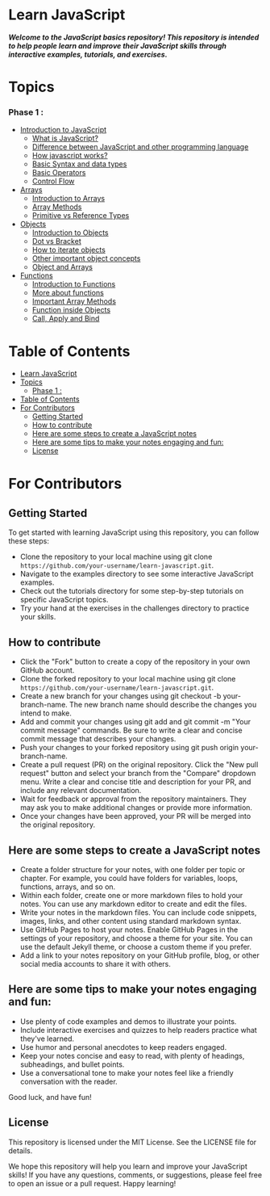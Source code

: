 # Learn JavaScript

**_Welcome to the JavaScript basics repository! This repository is intended to help people learn and improve their JavaScript skills through interactive examples, tutorials, and exercises._**

# Topics

### Phase 1 :

- [Introduction to JavaScript](./01-Introduction-to-Javascript/)
  - [What is JavaScript?](./01-Introduction-to-Javascript/01-What-is-javascript.md)
  - [Difference between JavaScript and other programming language](./01-Introduction-to-Javascript/02-Difference-between-javascript-and-other-programming-languages.md)
  - [How javascript works?](./01-Introduction-to-Javascript/03-How-javascript-works.md)
  - [Basic Syntax and data types](./01-Introduction-to-Javascript/04-Basic-syntax-and-data-types.md)
  - [Basic Operators](./01-Introduction-to-Javascript/05-Basic-operators.md)
  - [Control Flow](./01-Introduction-to-Javascript/06-Control-flow.md)
- [Arrays](./02-Arrays/)
  - [Introduction to Arrays](./02-Arrays/01-Intro-to-arrays.md)
  - [Array Methods](./02-Arrays/02-Arrays-methods.md)
  - [Primitive vs Reference Types](./02-Arrays/03-Primitive-vs-reference-datatypes.md)
- [Objects](./03-Objects/)
  - [Introduction to Objects](./03-Objects/01-Intro-to-objects.md)
  - [Dot vs Bracket](./03-Objects//02-Dot-vs-bracket.md)
  - [How to iterate objects](./03-Objects/03-How-to-iterate-objects.md)
  - [Other important object concepts](./03-Objects/04-Other-imp-objects-concepts.md)
  - [Object and Arrays](./03-Objects/05-Objects-and-arrays.md)
- [Functions](./04-Functions/)
  - [Introduction to Functions](./04-Functions/01-Intro-to-functions.md)
  - [More about functions](./04-Functions/02-More-about-function.md)
  - [Important Array Methods](./04-Functions/03-Important-arrays-methods.md)
  - [Function inside Objects](./04-Functions/04-Function-inside-object.md)
  - [Call, Apply and Bind](./04-Functions/05-Call-apply-and-bind-method.md)

# Table of Contents

- [Learn JavaScript](#learn-javascript)
- [Topics](#topics)
  - [Phase 1 :](#phase-1-)
- [Table of Contents](#table-of-contents)
- [For Contributors](#for-contributors)
  - [Getting Started](#getting-started)
  - [How to contribute](#how-to-contribute)
  - [Here are some steps to create a JavaScript notes](#here-are-some-steps-to-create-a-javascript-notes)
  - [Here are some tips to make your notes engaging and fun:](#here-are-some-tips-to-make-your-notes-engaging-and-fun)
  - [License](#license)

# For Contributors

## Getting Started

To get started with learning JavaScript using this repository, you can follow these steps:

- Clone the repository to your local machine using git clone `https://github.com/your-username/learn-javascript.git`.
- Navigate to the examples directory to see some interactive JavaScript examples.
- Check out the tutorials directory for some step-by-step tutorials on specific JavaScript topics.
- Try your hand at the exercises in the challenges directory to practice your skills.

## How to contribute

- Click the "Fork" button to create a copy of the repository in your own GitHub account.
- Clone the forked repository to your local machine using git clone `https://github.com/your-username/learn-javascript.git`.
- Create a new branch for your changes using git checkout -b your-branch-name. The new branch name should describe the changes you intend to make.
- Add and commit your changes using git add <file> and git commit -m "Your commit message" commands. Be sure to write a clear and concise commit message that describes your changes.
- Push your changes to your forked repository using git push origin your-branch-name.
- Create a pull request (PR) on the original repository. Click the "New pull request" button and select your branch from the "Compare" dropdown menu. Write a clear and concise title and description for your PR, and include any relevant documentation.
- Wait for feedback or approval from the repository maintainers. They may ask you to make additional changes or provide more information.
- Once your changes have been approved, your PR will be merged into the original repository.

## Here are some steps to create a JavaScript notes

- Create a folder structure for your notes, with one folder per topic or chapter. For example, you could have folders for variables, loops, functions, arrays, and so on.
- Within each folder, create one or more markdown files to hold your notes. You can use any markdown editor to create and edit the files.
- Write your notes in the markdown files. You can include code snippets, images, links, and other content using standard markdown syntax.
- Use GitHub Pages to host your notes. Enable GitHub Pages in the settings of your repository, and choose a theme for your site. You can use the default Jekyll theme, or choose a custom theme if you prefer.
- Add a link to your notes repository on your GitHub profile, blog, or other social media accounts to share it with others.

## Here are some tips to make your notes engaging and fun:

- Use plenty of code examples and demos to illustrate your points.
- Include interactive exercises and quizzes to help readers practice what they've learned.
- Use humor and personal anecdotes to keep readers engaged.
- Keep your notes concise and easy to read, with plenty of headings, subheadings, and bullet points.
- Use a conversational tone to make your notes feel like a friendly conversation with the reader.

Good luck, and have fun!

## License

This repository is licensed under the MIT License. See the LICENSE file for details.

We hope this repository will help you learn and improve your JavaScript skills! If you have any questions, comments, or suggestions, please feel free to open an issue or a pull request. Happy learning!
